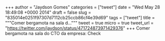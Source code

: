 
+++
author = "Jaydson Gomes"
categories = ["tweet"]
date = "Wed May 28 18:49:08 +0000 2014"
draft = false
slug = "835014e0251f97307d7112cb25ccb86cf4e39d69"
tags = ["tweet"]
title = """Comer bergamota na sala d..."""
tweet = true
micro = true
tweet_url = "https://twitter.com/jaydson/status/471724873971429376"
+++
Comer bergamota na sala do CTO da empresa: Check
